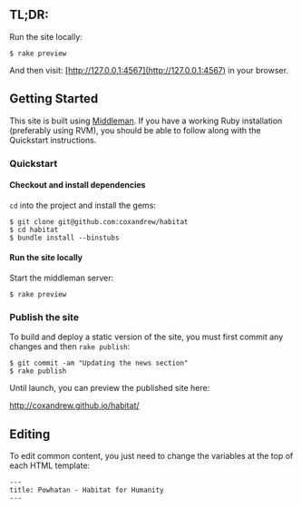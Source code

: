 ## TL;DR:

Run the site locally:

    $ rake preview

And then visit: [http://127.0.0.1:4567](http://127.0.0.1:4567) in your browser.

## Getting Started

This site is built using [Middleman](http://middlemanapp.com/). If you have a working Ruby installation (preferably using RVM), you should be able to follow along with the Quickstart instructions.

### Quickstart

#### Checkout and install dependencies

`cd` into the project and install the gems:

    $ git clone git@github.com:coxandrew/habitat
    $ cd habitat
    $ bundle install --binstubs

#### Run the site locally

Start the middleman server:

    $ rake preview

### Publish the site

To build and deploy a static version of the site, you must first commit any changes and then `rake publish`:

    $ git commit -am "Updating the news section"
    $ rake publish

Until launch, you can preview the published site here:

http://coxandrew.github.io/habitat/

## Editing

To edit common content, you just need to change the variables at the top of each HTML template:

    ---
    title: Powhatan - Habitat for Humanity
    ---
